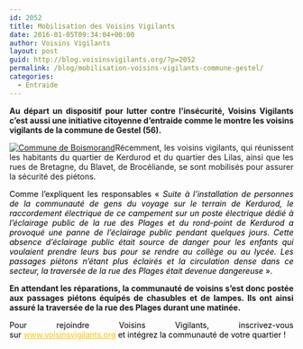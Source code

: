 ```yaml
---
id: 2052
title: Mobilisation des Voisins Vigilants
date: 2016-01-05T09:34:04+00:00
author: Voisins Vigilants
layout: post
guid: http://blog.voisinsvigilants.org/?p=2052
permalink: /blog/mobilisation-voisins-vigilants-commune-gestel/
categories:
  - Entraide
---
```

<p style="text-align: justify;">
  <strong>Au départ un dispositif pour lutter contre l&rsquo;insécurité, Voisins Vigilants c&rsquo;est aussi une initiative citoyenne d&rsquo;entraide comme le montre les voisins vigilants de la commune de Gestel (56). </strong>
</p>

<p style="text-align: justify;">
  <a href="./../../images/2015/12/Commune-de-Boismorand.jpg"><img class="aligncenter  wp-image-2054" src="./../../images/2015/12/Commune-de-Boismorand.jpg" alt="Commune de Boismorand" /></a>Récemment, les voisins vigilants, qui réunissent les habitants du quartier de Kerdurod et du quartier des Lilas, ainsi que les rues de Bretagne, du Blavet, de Brocéliande, se sont mobilisés pour assurer la sécurité des piétons.
</p>

<p style="text-align: justify;">
  <span style="color: #000000;">Comme l&rsquo;expliquent les responsables « <em>Suite à l&rsquo;installation de personnes de la communauté de gens du voyage sur le terrain de Kerdurod, le raccordement électrique de ce campement sur un poste électrique dédié à l&rsquo;éclairage public de la rue des Plages et du rond-point de Kerdurod a provoqué une panne de l&rsquo;éclairage public pendant quelques jours. Cette absence d&rsquo;éclairage public était source de danger pour les enfants qui voulaient prendre leurs </em><em>bus pour se rendre au collège ou au lycée. Les passages piétons n&rsquo;étant plus éclairés et la circulation dense dans ce secteur, la traversée de la rue des Plages était devenue</em><em> dangereuse</em> ».</span>
</p>

<p style="text-align: justify;">
  <strong>En attendant les réparations, la communauté de voisins s&rsquo;est donc postée aux passages piétons équipés de chasubles et de lampes. Ils ont ainsi assuré la traversée de la rue des Plages durant une matinée.</strong>
</p>

<p style="text-align: justify;">
  <span style="color: #000000;">Pour rejoindre Voisins Vigilants, inscrivez-vous sur </span><a style="font-weight: inherit; font-style: inherit; color: #fbc400;" href="http://www.voisinsvigilants.org/">www.voisinsvigilants.org</a><span style="color: #000000;"> et intégrez la communauté de votre quartier !</span>
</p>
